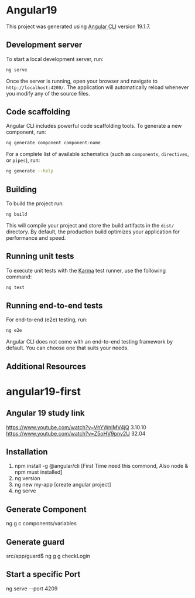 # Angular19

This project was generated using [Angular CLI](https://github.com/angular/angular-cli) version 19.1.7.

## Development server

To start a local development server, run:

```bash
ng serve
```

Once the server is running, open your browser and navigate to `http://localhost:4200/`. The application will automatically reload whenever you modify any of the source files.

## Code scaffolding

Angular CLI includes powerful code scaffolding tools. To generate a new component, run:

```bash
ng generate component component-name
```

For a complete list of available schematics (such as `components`, `directives`, or `pipes`), run:

```bash
ng generate --help
```

## Building

To build the project run:

```bash
ng build
```

This will compile your project and store the build artifacts in the `dist/` directory. By default, the production build optimizes your application for performance and speed.

## Running unit tests

To execute unit tests with the [Karma](https://karma-runner.github.io) test runner, use the following command:

```bash
ng test
```

## Running end-to-end tests

For end-to-end (e2e) testing, run:

```bash
ng e2e
```

Angular CLI does not come with an end-to-end testing framework by default. You can choose one that suits your needs.

## Additional Resources
# angular19-first
## Angular 19 study link
https://www.youtube.com/watch?v=VhYWnIMV4jQ
3.10.10
https://www.youtube.com/watch?v=Z5oHV9pnv2U
32.04

## Installation
1. npm install -g @angular/cli      [First Time need this commond, Also node & npm must installed]
2. ng version
3. ng new my-app  [create angular project]
4. ng serve
## Generate Component
 ng g c components/variables
 ## Generate guard
 src/app/guard$ ng g g checkLogin
 ## Start a specific Port
  ng serve --port 4209